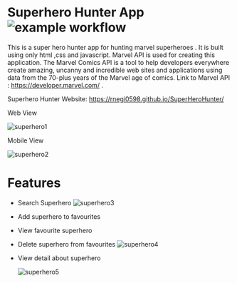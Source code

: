 # Superhero Hunter App   ![example workflow](https://img.shields.io/badge/Front%20End-HTML%2CCSS%2C%20JS-success)
This is a super hero hunter app for hunting marvel superheroes . It is built using only html ,css and javascript.
Marvel API is used for creating this application. The Marvel Comics API is a tool to help developers everywhere 
create amazing, uncanny and incredible web sites and applications using data from the 70-plus years of the Marvel age of comics.
Link to Marvel API : https://developer.marvel.com/ .

Superhero Hunter Website: https://rnegi0598.github.io/SuperHeroHunter/

Web View

![superhero1](https://user-images.githubusercontent.com/45715802/208244521-caddefac-3b03-4f87-8aae-9c5c7d1d18bd.png)


Mobile View

![superhero2](https://user-images.githubusercontent.com/45715802/208244531-823f6021-cf46-4f22-9265-bfca9f26d4ca.png)


# Features

* Search Superhero 
![superhero3](https://user-images.githubusercontent.com/45715802/208244866-9fd87a19-a37d-48d7-973c-6ef0879110d2.png)

* Add superhero to favourites

* View favourite superhero

* Delete superhero from favourites
![superhero4](https://user-images.githubusercontent.com/45715802/208244982-6fa7c233-061e-4bfc-a780-ed66ecb65a55.png)

* View detail about superhero

  ![superhero5](https://user-images.githubusercontent.com/45715802/208245315-122e6b12-d0bd-4192-9dd2-5e52dbb4473d.png)
